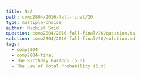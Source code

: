 ```yaml
---
title: N/A
path: comp2804/2016-fall-final/20
type: multiple-choice
author: Michiel Smid
question: comp2804/2016-fall-final/20/question.ts
solution: comp2804/2016-fall-final/20/solution.md
tags:
  - comp2804
  - comp2804-final
  - The Birthday Paradox (5.5)
  - The Law of Total Probability (5.9)
---
```

